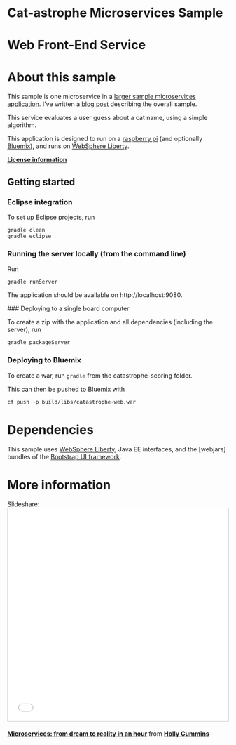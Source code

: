 # Cat-astrophe Microservices Sample
# Web Front-End Service


# About this sample

This sample is one microservice in a [larger sample 
microservices application](http://github.com/holly-cummins/catastrophe-microservices). I've written a [blog post](https://developer.ibm.com/wasdev/blog/2016/06/01/putting-micro-microservices/) describing the overall sample. 

This service evaluates a user guess about a cat name, using a simple algorithm. 

This application is designed to run on a [raspberry pi](http://www.linksprite.com/linksprite-pcduino/) (and optionally [Bluemix](http://bluemix.net)), and runs on [WebSphere Liberty](http://wasdev.net). 

**[License information](LICENSE.txt)** 

## Getting started 

### Eclipse integration 

To set up Eclipse projects, run 

    gradle clean
    gradle eclipse

### Running the server locally (from the command line) 

Run

    gradle runServer

The application should be available on http://localhost:9080.

### Deploying to a single board computer 

To create a zip with the application and all dependencies (including the server), run 

    gradle packageServer


### Deploying to Bluemix 

To create a war, run `gradle` from the catastrophe-scoring folder.

This can then be pushed to Bluemix with 

    cf push -p build/libs/catastrophe-web.war

# Dependencies 

This sample uses [WebSphere Liberty](http://wasdev.net), Java EE interfaces, and the [webjars] bundles of the [Bootstrap UI framework](http://getbootstrap.com). 

# More information 

Slideshare: <iframe src="//www.slideshare.net/slideshow/embed_code/key/sKoNWL00L0CeRT" width="595" height="485" frameborder="0" marginwidth="0" marginheight="0" scrolling="no" style="border:1px solid #CCC; border-width:1px; margin-bottom:5px; max-width: 100%;" allowfullscreen> </iframe> <div style="margin-bottom:5px"> <strong> <a href="//www.slideshare.net/HollyCummins/microservices-from-dream-to-reality-in-an-hour" title="Microservices: from dream to reality in an hour" target="_blank">Microservices: from dream to reality in an hour</a> </strong> from <strong><a href="//www.slideshare.net/HollyCummins" target="_blank">Holly Cummins</a></strong> </div>


